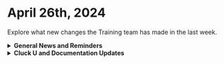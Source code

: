 # April 26th, 2024

Explore what new changes the Training team has made in the last week.

<details>

<summary><strong>General News and Reminders</strong></summary>

* **Game Tip for the Week:** Golden Week Sales are live on all platforms! If you're looking for some info on the Final Fantasy series, I hear this guy calling himself "Retro Brandon" has a video about the series. So you might want to check it out! \
  Also, Jedi Survivor is available on Game Pass this week!&#x20;
* **SHOUT OUT** to Steve, Maddox, Aleksandar, Brenden, Keegan, Andrey, Tonia, and Matthew (with a PERFECT Score!) for successfully taking our [foundations-certification.md](../../cluck-university/rewst-foundations-10x/foundations-certification.md "mention") Exam, and collecting your prestigious **Certified Rewster** badge in Discord.&#x20;
* Eddie will be back next week with the 100 and current 200 series!

![](<../../.gitbook/assets/Copy of Clea.png>)

* Join us in our [Cluck-U Discord channel](https://discord.com/channels/936789089703845988/1121465945295167588) if you have any questions, comments, or concerns!

</details>

<details>

<summary><strong>Cluck U and Documentation Updates</strong></summary>

**What's New at Cluck University?**

* We'd love to get your feedback on our Training and Documentation! [Please fill out this form to let us know how we can improve](https://app.sli.do/event/m8C3AjPUnuDgpkVDmPsQL3)!
* As a reminder, you can make training and documentation requests at [https://rewst.canny.io/](https://rewst.canny.io/)
* [office-hours.md](../../cluck-university/office-hours.md "mention") page added with more information about&#x20;
* New [how-to-build-forms.md](../../cluck-university/electives/how-to-build-forms.md "mention") elective page live!
* New [working-with-options-generator-workflows-in-rewst.md](../../cluck-university/electives/working-with-options-generator-workflows-in-rewst.md "mention") elective page live!

**New & Updated Pages:**

* [april-19th-2024-bring-back-negative-time-savings-or-implement-folders.md](../roc-open-mics/april-19th-2024-bring-back-negative-time-savings-or-implement-folders.md "mention")page added
* [core-triggers.md](../../documentation/triggers/core-triggers.md "mention") page added
* [agent-smith](../../community-corner/agent-smith/ "mention") page updated with link to setup
* [agent-smith-configuration-overview.md](../../community-corner/agent-smith/agent-smith-configuration-overview.md "mention") page updated with new Track Agent Inventory In Azure Tables Crate section
* [ninjaone-integration-setup.md](../../documentation/integrations/rmm/ninjaone/ninjaone-integration-setup.md "mention") page script updated
* [rewst-user-setup-and-gdap-relationship-guidance.md](../../documentation/integrations/cloud/microsoft-cloud-integration-bundle-documentation/microsoft-csp/rewst-user-setup-and-gdap-relationship-guidance.md "mention") page steps updated
* [frequently-asked-questions.md](../../faqs/frequently-asked-questions.md "mention") page updated with I use **Threatlocker and it's causing issues with executions in Rewst. How do I fix it?** section

</details>


